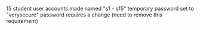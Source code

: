 15 student user accounts made
named "s1 - s15"
temporary password set to "verysecure"
password requires a change (need to remove this requirement)